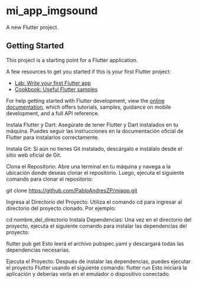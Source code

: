 # mi_app_imgsound

A new Flutter project.

## Getting Started

This project is a starting point for a Flutter application.

A few resources to get you started if this is your first Flutter project:

- [Lab: Write your first Flutter app](https://docs.flutter.dev/get-started/codelab)
- [Cookbook: Useful Flutter samples](https://docs.flutter.dev/cookbook)

For help getting started with Flutter development, view the
[online documentation](https://docs.flutter.dev/), which offers tutorials,
samples, guidance on mobile development, and a full API reference.

Instala Flutter y Dart:
Asegúrate de tener Flutter y Dart instalados en tu máquina. Puedes seguir las instrucciones en la documentación oficial de Flutter para instalarlos correctamente.

Instala Git:
Si aún no tienes Git instalado, descárgalo e instálalo desde el sitio web oficial de Git.

Clona el Repositorio:
Abre una terminal en tu máquina y navega a la ubicación donde deseas clonar el repositorio. Luego, ejecuta el siguiente comando para clonar el repositorio:

git clone https://github.com/PabloAndresZP/miapp.git

Ingresa al Directorio del Proyecto:
Utiliza el comando cd para ingresar al directorio del proyecto clonado. Por ejemplo:

cd nombre_del_directorio
Instala Dependencias:
Una vez en el directorio del proyecto, ejecuta el siguiente comando para instalar las dependencias del proyecto:

flutter pub get
Esto leerá el archivo pubspec.yaml y descargará todas las dependencias necesarias.

Ejecuta el Proyecto:
Después de instalar las dependencias, puedes ejecutar el proyecto Flutter usando el siguiente comando:
flutter run
Esto iniciará la aplicación y deberías verla en el emulador o dispositivo conectado.